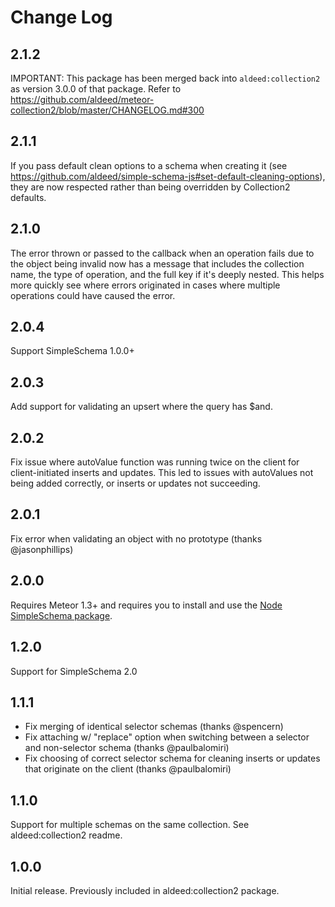 # Change Log

## 2.1.2

IMPORTANT: This package has been merged back into `aldeed:collection2` as version 3.0.0 of that package. Refer to https://github.com/aldeed/meteor-collection2/blob/master/CHANGELOG.md#300

## 2.1.1

If you pass default clean options to a schema when creating it (see https://github.com/aldeed/simple-schema-js#set-default-cleaning-options), they are now respected rather than being overridden by Collection2 defaults.

## 2.1.0

The error thrown or passed to the callback when an operation fails due to the object being invalid now has a message that includes the collection name, the type of operation, and the full key if it's deeply nested. This helps more quickly see where errors originated in cases where multiple operations could have caused the error.

## 2.0.4

Support SimpleSchema 1.0.0+

## 2.0.3

Add support for validating an upsert where the query has $and.

## 2.0.2

Fix issue where autoValue function was running twice on the client for client-initiated inserts and updates. This led to issues with autoValues not being added correctly, or inserts or updates not succeeding.

## 2.0.1

Fix error when validating an object with no prototype (thanks @jasonphillips)

## 2.0.0

Requires Meteor 1.3+ and requires you to install and use the [Node SimpleSchema package](https://github.com/aldeed/node-simple-schema).

## 1.2.0

Support for SimpleSchema 2.0

## 1.1.1

- Fix merging of identical selector schemas (thanks @spencern)
- Fix attaching w/ "replace" option when switching between a selector and non-selector schema (thanks @paulbalomiri)
- Fix choosing of correct selector schema for cleaning inserts or updates that originate on the client (thanks @paulbalomiri)

## 1.1.0

Support for multiple schemas on the same collection. See aldeed:collection2 readme.

## 1.0.0

Initial release. Previously included in aldeed:collection2 package.